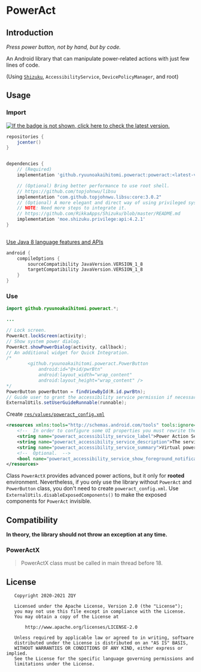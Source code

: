 # PowerAct

## Introduction

*Press power button, not by hand, but by code.*

An Android library that can manipulate power-related actions with just few lines of code.

(Using [`Shizuku`](https://shizuku.rikka.app/), `AccessibilityService`, `DevicePolicyManager`, and root)

## Usage

### Import

[ ![If the badge is not shown, click here to check the latest version.](https://api.bintray.com/packages/ryuunoakaihitomi/maven/poweract/images/download.svg) ](https://bintray.com/ryuunoakaihitomi/maven/poweract/_latestVersion)

```groovy
repositories {
    jcenter()
}


dependencies {
    // (Required)
    implementation 'github.ryuunoakaihitomi.poweract:poweract:<latest-version>'

    // (Optional) Bring better performance to use root shell.
    // https://github.com/topjohnwu/libsu
    implementation "com.github.topjohnwu.libsu:core:3.0.2"
    // (Optional) A more elegant and direct way of using privileged system API.
    // NOTE: Need more steps to integrate it.
    // https://github.com/RikkaApps/Shizuku/blob/master/README.md
    implementation 'moe.shizuku.privilege:api:4.2.1'
}
    
```

[Use Java 8 language features and APIs](https://developer.android.com/studio/write/java8-support)

```groovy
android {
    compileOptions {
        sourceCompatibility JavaVersion.VERSION_1_8
        targetCompatibility JavaVersion.VERSION_1_8
    }
}
```

### Use

```java
import github.ryuunoakaihitomi.poweract.*;

...

// Lock screen.
PowerAct.lockScreen(activity);
// Show system power dialog.
PowerAct.showPowerDialog(activity, callback);
// An additional widget for Quick Integration.
/*
        <github.ryuunoakaihitomi.poweract.PowerButton
            android:id="@+id/pwrBtn"
            android:layout_width="wrap_content"
            android:layout_height="wrap_content" />
*/
PowerButton powerButton = findViewById(R.id.pwrBtn);
// Guide user to grant the accessibility service permission if necessary.
ExternalUtils.setUserGuideRunnable(runnable);
```

Create [`res/values/poweract_config.xml`](library/src/main/res/values/public.xml)

```xml
<resources xmlns:tools="http://schemas.android.com/tools" tools:ignore="UnusedResources">
    <!--  In order to configure some UI properties you must rewrite the res of the library.  -->
    <string name="poweract_accessibility_service_label">Power Action Service</string>
    <string name="poweract_accessibility_service_description">The service is used to perform some power action without reaching the actual power button on the side of the phone. It will never collect any user data.</string>
    <string name="poweract_accessibility_service_summary">Virtual power key accessibility service.</string>
    <!--  Optional.  -->
    <bool name="poweract_accessibility_service_show_foreground_notification">true</bool>
</resources>
```

Class `PowerActX` provides advanced power actions, but it only for **rooted** environment.
Nevertheless, if you only use the library without `PowerAct` and `PowerButton` class, you don't need to create `poweract_config.xml`.
Use `ExternalUtils.disableExposedComponents()` to make the exposed components for `PowerAct` invisible.

## Compatibility

**In theory, the library should not throw an exception at any time.**

### PowerActX

> PowerActX class must be called in main thread before 18.

## License

```text
   Copyright 2020-2021 ZQY

   Licensed under the Apache License, Version 2.0 (the "License");
   you may not use this file except in compliance with the License.
   You may obtain a copy of the License at

       http://www.apache.org/licenses/LICENSE-2.0

   Unless required by applicable law or agreed to in writing, software
   distributed under the License is distributed on an "AS IS" BASIS,
   WITHOUT WARRANTIES OR CONDITIONS OF ANY KIND, either express or implied.
   See the License for the specific language governing permissions and
   limitations under the License.
```